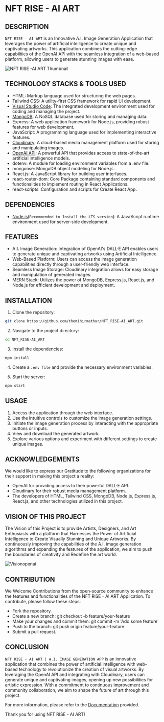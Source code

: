 # NFT RISE - AI ART

## DESCRIPTION

`NFT RISE - AI ART` is an Innovative A.I. Image Generation Application that leverages the power of artificial intelligence to create unique 
and captivating artworks. This application combines the cutting-edge capabilities of the OpenAI API with the seamless integration 
of a web-based platform, allowing users to generate stunning images with ease.

![NFT RISE -AI ART Thumbnail](https://github.com/themihirmathur/NFT_RISE-AI_ART/assets/92594107/67e1e3c6-3ca8-4efc-b92c-9210640f6d18)

## TECHNOLOGY STACKS & TOOLS USED

- HTML: Markup language used for structuring the web pages.
- Tailwind CSS: A utility-first CSS framework for rapid UI development.
- [Visual Studio Code](https://code.visualstudio.com/): The integrated development environment used for coding and managing the project.
- [MongoDB](https://www.mongodb.com/): A NoSQL database used for storing and managing data.
- Express: A web application framework for Node.js, providing robust features for web development.
- JavaScript: A programming language used for implementing interactive features.
- [Cloudinary](https://cloudinary.com/): A cloud-based media management platform used for storing and manipulating images.
- [OpenAI API](https://openai.com/blog/openai-api): A powerful API that provides access to state-of-the-art artificial intelligence models.
- dotenv: A module for loading environment variables from a .env file.
- mongoose: MongoDB object modeling for Node.js.
- React.js: A JavaScript library for building user interfaces.
- react-router-dom: Core Package containing standard components and functionalities to implement routing in React Applications.
- react-scripts: Configuration and scripts for Create React App.

## DEPENDENCIES

* [Node.js](https://nodejs.org/en)(`Recommended to Install the LTS version`): A JavaScript runtime environment used for 
  server-side development.

## FEATURES

- A.I. Image Generation: Integration of OpenAI's DALL·E API enables users to generate unique and captivating artworks 
  using Artificial Intelligence.
- Web-Based Platform: Users can access the image generation capabilities directly through a user-friendly web interface.
- Seamless Image Storage: Cloudinary integration allows for easy storage and manipulation of generated images.
- MERN Stack: Utilizes the power of MongoDB, Express.js, React.js, and Node.js for efficient development and deployment.

## INSTALLATION

1. Clone the repository:

```bash
git clone https://github.com/themihirmathur/NFT_RISE-AI_ART.git
```

2. Navigate to the project directory:

```bash
cd NFT_RISE-AI_ART
```

3. Install the dependencies:

```bash
npm install
```

4. Create a `.env file` and provide the necessary environment variables.

5. Start the server: 

```bash
npm start
```

## USAGE

1. Access the application through the web interface.
2. Use the intuitive controls to customize the image generation settings.
3. Initiate the image generation process by interacting with the appropriate buttons or inputs.
4. View and download the generated artwork.
5. Explore various options and experiment with different settings to create unique images.

## ACKNOWLEDGEMENTS

 We would like to express our Gratitude to the following organizations for their support in making this project a reality:
 
- OpenAI for providing access to their powerful DALL·E API.
- Cloudinary for their robust media management platform.
- The developers of HTML, Tailwind CSS, MongoDB, Node.js, Express.js, React.js, and other technologies utilized in this project.

## VISION OF THIS PROJECT

The Vision of this Project is to provide Artists, Designers, and Art Enthusiasts with a platform that Harnesses the Power of 
Artificial Intelligence to Create Visually Stunning and Unique Artworks. By continuously improving the capabilities of the 
A.I. image generation algorithms and expanding the features of the application, we aim to push the boundaries of creativity and 
Redefine the art world.

![Visionopenai](https://github.com/themihirmathur/NFT_RISE-AI_ART/assets/92594107/eb334c67-abb2-4d1d-b92e-2a5d096d450b)

## CONTRIBUTION

We Welcome Contributions from the open-source community to enhance the features and functionalities of the NFT RISE - AI ART Application. 
To contribute, please follow these steps:

- Fork the repository.
- Create a new branch: git checkout -b feature/your-feature
- Make your changes and commit them: git commit -m 'Add some feature'
- Push to the branch: git push origin feature/your-feature
- Submit a pull request.

## CONCLUSION

`NFT RISE - AI ART | A.I. IMAGE GENERATION APP` is an innovative application that combines the power of artificial intelligence with 
web-based technology to revolutionize the creation of visual artworks. By leveraging the OpenAI API and integrating with Cloudinary, 
users can generate unique and captivating images, opening up new possibilities for artistic expression. 
With a commitment to continuous improvement and community collaboration, we aim to shape the future of art through this project.

For more information, please refer to the [Documentation](https://github.com/themihirmathur/NFT_RISE-AI_ART) provided.

Thank you for using NFT RISE - AI ART!
